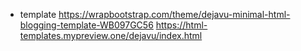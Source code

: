 * template
  https://wrapbootstrap.com/theme/dejavu-minimal-html-blogging-template-WB097GC56
  https://html-templates.mypreview.one/dejavu/index.html